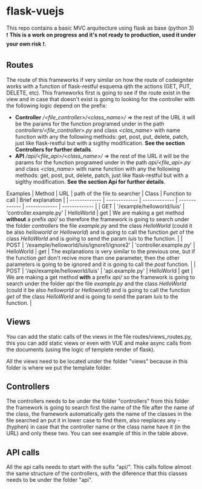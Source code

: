 # flask-vuejs
This repo contains a basic MVC arquitecture using flask as base (python 3) :exclamation: **This is a work on progress and it's not ready to production, used it under your own risk** :exclamation:.

## Routes
The route of this frameworks if very similar on how the route of codeigniter works with a function of flask-restful esquema qith the actions (GET, PUT, DELETE, etc). This frameworks first is going to see if the route exist in the view and in case that doesn't exist is going to looking for the controller with the following logic depend on the prefix:
- **Controller**  */<file_controller>/<class_name>/* => the rest of the URL it will be the params for the function programed under in the path *controllers/<file_controller>.py* and class *<clas_name>* with name function with any the following methods: get, post, put, delete, patch, just like flask-restful but with a siglthy modification. **See the section Controllers for further details**.
- **API** */api/<file_api>/<class_name>/* => the rest of the URL it will be the params for the function programed under in the path *api/<file_api>.py* and class *<clas_name>* with name function with any the following methods: get, post, put, delete, patch, just like flask-restful but with a siglthy modification. **See the section Api for further details**.
 
 Examples
| Method | URL | path of the file to searcher | Class | Function to call | Brief explanation |
| ------------- | ------------- | ------------- | ------------- | ------------- | ------------- | 
| GET | '/example/helloworld/luis'  |  'controller.example.py' | HelloWorld | get | We are making a get method **without** a prefix *api/* so therefore the framework is going to search under the folder *controllers* the file *example.py* and the class *HelloWorld* (could it be also *helloworld* or *Helloworld*) and is going to call the function *get* of the class *HelloWorld* and is going to send the param *luis* to the function. |
| POST | '/example/helloworld/luis/ignore1/ignore2'  |  'controller.example.py' | HelloWorld | get | The explanations is very similar to the previous one, but if the function *get* don't recive more than one parameter, then the other parameters is going to be ignored and it is going to call the *post* function. |
| POST | '/api/example/helloworld/luis'  |  'api.example.py' | HelloWorld | get | We are making a get method **with** a prefix *api/* so the framework is going to search under the folder *api* the file *example.py* and the class *HelloWorld* (could it be also *helloworld* or *Helloworld*) and is going to call the function *get* of the class *HelloWorld* and is going to send the param *luis* to the function. |


## Views
You can add the static calls of the views in the file routes/views_routes.py, this you can add static views or even with VUE and make async calls from the documents (using the logic of templete render of flask).

All the views need to be located under the folder "views" because in this folder is where we put the template folder.

## Controllers

The controllers needs to be under the folder "controllers" from this folder the framework is going to search first the name of the file  after the name of the class, the framework automatically gets the name of the classes in the file searched an put it in lower case to find them, also reeplaces any *-* (hyphen) in case that the controller name or the class name have it (in the URL) and only these two. You can see example of this in the table above.

## API calls
All the api calls needs to start with the sufix "api/". This calls follow almost the same structure of the controllers, with the diference that this classes needs to be under the folder "api".

